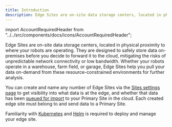 ```yaml
---
title: Introduction
description: Edge Sites are on-site data storage centers, located in physical proximity to where your robots are operating. They are designed to safely store data on-premises before you decide to forward it to the cloud, mitigating the risks of unpredictable network connectivity or low bandwidth.
---
```


import AccountRequiredHeader from "../../src/components/docs/icons/AccountRequiredHeader";

<AccountRequiredHeader badgeText="Requires Enterprise plan" />

Edge Sites are on-site data storage centers, located in physical proximity to where your robots are operating. They are designed to safely store data on-premises before you decide to forward it to the cloud, mitigating the risks of unpredictable network connectivity or low bandwidth. Whether your robots operate in a warehouse, farm field, or garage, Edge Sites help you pull your data on-demand from these resource-constrained environments for further analysis.

You can create and name any number of Edge Sites via the [Sites settings page](https://console.foxglove.dev/settings/sites) to get visibility into what data is at the edge, and whether that data has been [queued for import](manage-data#import-to-primary) to your Primary Site in the cloud. Each created edge site must belong to and send data to a Primary Site.

Familiarity with [Kubernetes](https://kubernetes.io/) and [Helm](https://helm.sh/) is required to deploy and manage your edge site.
